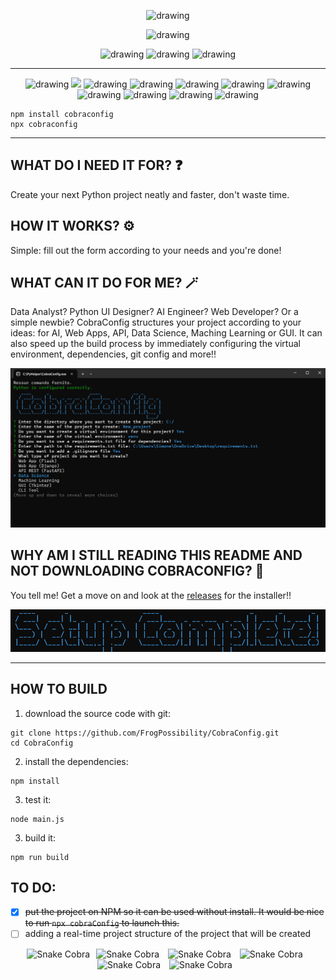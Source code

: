 <p align="center">
  <img src=".github/icon.ico" alt="drawing" width="200"/>
</p>
<p align="center">
  <img src="https://img.shields.io/badge/🐍_CobraConfig_🐍-darkgreen" alt="drawing" width="300"/>
</p>

<p align="center">
  <img src="https://img.shields.io/badge/the_python_tool-blue?style=plastic" alt="drawing" width="160"/>
  <img src="https://img.shields.io/badge/that_you-yellow?style=plastic" alt="drawing" width="100"/>
  <img src="https://img.shields.io/badge/can't_miss-green?style=plastic" alt="drawing" width="110"/>
</p>

__________

<p align="center">
  <img src="https://img.shields.io/github/stars/FrogPossibility/CobraConfig" alt="drawing" width="90"/>
  <img src="https://img.shields.io/npm/d18m/cobraconfig?style=plastic&label=npm%20downloads" width="150"/>
  <img src="https://img.shields.io/github/downloads/FrogPossibility/CobraConfig/total?style=plastic&label=Installer%20downloads" alt="drawing" width="170"/>
  <img src="https://img.shields.io/github/search/FrogPossibility/CobraConfig/cobraconfig?style=plastic&label=searches" alt="drawing" width="100"/>
  <img src="https://img.shields.io/github/forks/FrogPossibility/CobraConfig" alt="drawing" width="90"/>
  <img src="https://img.shields.io/github/commit-activity/t/FrogPossibility/CobraConfig?style=plastic&color=red" alt="drawing" width="110"/>
  <img src="https://img.shields.io/github/release-date/FrogPossibility/CobraConfig?style=plastic" alt="drawing" width="230"/>
  <img src="https://img.shields.io/github/repo-size/FrogPossibility/CobraConfig?style=plastic" alt="drawing" width="140"/>
  <img src="https://img.shields.io/npm/unpacked-size/cobraconfig?style=plastic&label=npm%20size" alt="drawing" width="150"/>
  <img src="https://img.shields.io/github/watchers/FrogPossibility/CobraConfig" alt="drawing" width="110"/>
  <img src="https://img.shields.io/github/package-json/v/FrogPossibility/CobraConfig?style=plastic&color=red" alt="drawing" width="120"/>
</p>



```
npm install cobraconfig
npx cobraconfig
```
________________________

## WHAT DO I NEED IT FOR? ❓
Create your next Python project neatly and faster, don't waste time. 

## HOW IT WORKS? ⚙️
Simple: fill out the form according to your needs and you're done!

## WHAT CAN IT DO FOR ME? 🪄
Data Analyst? Python UI Designer? AI Engineer? Web Developer? Or a simple newbie? CobraConfig structures your project according to your ideas: for AI, Web Apps, API, Data Science, Maching Learning or GUI. 
It can also speed up the build process by immediately configuring the virtual environment, dependencies, git config and more!!

![screenshot1](.github/screen1.png)

## WHY AM I STILL READING THIS README AND NOT DOWNLOADING COBRACONFIG? 🤡
You tell me! Get a move on and look at the [releases](https://github.com/FrogPossibility/CobraConfig/releases/tag/v.1.2.1-x64) for the installer!!

![.github/screen3.png](.github/screen3.png)

________________________

## HOW TO BUILD
1. download the source code with git:
```
git clone https://github.com/FrogPossibility/CobraConfig.git
cd CobraConfig
```

2. install the dependencies:
```
npm install
```

3. test it:
```
node main.js
```

3. build it:
```
npm run build
```

## TO DO:

- [X]  ~~put the project on NPM so it can be used without install. It would be nice to run `npx cobraConfig` to launch this.~~
- [ ] adding a real-time project structure 
of the project that will be created

<p align="center">
  <img src=".github/Snake-cobra.gif" width="100" height="100" alt="Snake Cobra" style="margin-right: 10px;"><img src=".github/Snake-cobra.gif" width="100" height="100" alt="Snake Cobra" style="margin-right: 10px;">
  <img src=".github/Snake-cobra.gif" width="100" height="100" alt="Snake Cobra" style="margin-right: 10px;">
  <img src=".github/Snake-cobra.gif" width="100" height="100" alt="Snake Cobra" style="margin-right: 10px;"><img src=".github/Snake-cobra.gif" width="100" height="100" alt="Snake Cobra" style="margin-right: 10px;">
  <img src=".github/Snake-cobra.gif" width="100" height="100" alt="Snake Cobra" style="margin-right: 10px;">
</p>


